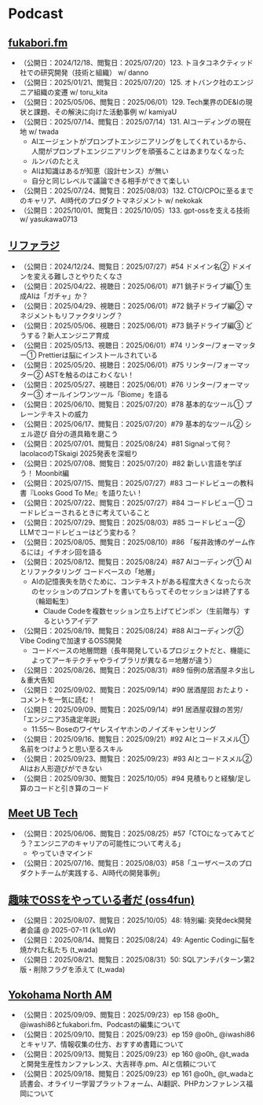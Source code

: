 # Podcast

## [fukabori.fm](https://fukabori.fm/)
- （公開日：2024/12/18、閲覧日：2025/07/20）123. トヨタコネクティッド社での研究開発（技術と組織） w/ danno
- （公開日：2025/01/21、閲覧日：2025/07/20）125. オトバンク社のエンジニア組織の変遷 w/ toru_kita
- （公開日：2025/05/06、閲覧日：2025/06/01）129. Tech業界のDE&Iの現状と課題、その解決に向けた活動事例 w/ kamiyaU
- （公開日：2025/07/14、閲覧日：2025/07/14）131. AIコーディングの現在地 w/ twada
    - AIエージェントがプロンプトエンジニアリングをしてくれているから、人間がプロンプトエンジニアリングを頑張ることはあまりなくなった
    - ルンバのたとえ
    - AIは知識はあるが知恵（設計センス）が無い
    - 自分と同じレベルで議論できる相手ができて楽しい
- （公開日：2025/07/24、閲覧日：2025/08/03）132. CTO/CPOに至るまでのキャリア、AI時代のプロダクトマネジメント w/ nekokak
- （公開日：2025/10/01、閲覧日：2025/10/05）133. gpt-ossを支える技術 w/ yasukawa0713


## [リファラジ](https://refactoradio.com/)
- （公開日：2024/12/24、閲覧日：2025/07/27）#54 ドメイン名② ドメインを変える難しさとやりたくなさ
- （公開日：2025/04/22、視聴日：2025/06/01）#71 銚子ドライブ編① 生成AIは「ガチャ」か？
- （公開日：2025/04/29、視聴日：2025/06/01）#72 銚子ドライブ編② マネジメントもリファクタリング？
- （公開日：2025/05/06、視聴日：2025/06/01）#73 銚子ドライブ編③ どうする？新人エンジニア育成
- （公開日：2025/05/13、視聴日：2025/06/01）#74 リンター/フォーマッター① Prettierは脳にインストールされている
- （公開日：2025/05/20、視聴日：2025/06/01）#75 リンター/フォーマッター② ASTを触るのはこわくない！
- （公開日：2025/05/27、視聴日：2025/06/01）#76 リンター/フォーマッター③ オールインワンツール「Biome」を語る
- （公開日：2025/06/10、閲覧日：2025/07/20）#78 基本的なツール① プレーンテキストの威力
- （公開日：2025/06/17、閲覧日：2025/07/20）#79 基本的なツール② シェル遊び 自分の道具箱を磨こう
- （公開日：2025/07/01、閲覧日：2025/08/24）#81 Signalって何？ lacolacoのTSkaigi 2025発表を深堀り
- （公開日：2025/07/08、閲覧日：2025/07/20）#82 新しい言語を学ぼう！ Moonbit編
- （公開日：2025/07/15、閲覧日：2025/07/27）#83 コードレビューの教科書『Looks Good To Me』を語りたい！
- （公開日：2025/07/22、閲覧日：2025/07/27）#84 コードレビュー① コードレビューされるときに考えていること
- （公開日：2025/07/29、閲覧日：2025/08/03）#85 コードレビュー② LLMでコードレビューはどう変わる？
- （公開日：2025/08/05、閲覧日：2025/08/10）#86 「桜井政博のゲーム作るには」イチオシ回を語る
- （公開日：2025/08/12、閲覧日：2025/08/24）#87 AIコーディング① AIとリファクタリング コードベースの「地層」
    - AIの記憶喪失を防ぐために、コンテキストがある程度大きくなったら次のセッションのプロンプトを書いてもらってそのセッションは終了する（輪廻転生）
        - Claude Codeを複数セッション立ち上げてピンポン（生前贈与）するというアイデア
- （公開日：2025/08/19、閲覧日：2025/08/24）#88 AIコーディング② Vibe Codingで加速するOSS開発
    - コードベースの地層問題（長年開発しているプロジェクトだと、機能によってアーキテクチャやライブラリが異なる＝地層が違う）
- （公開日：2025/08/26、閲覧日：2025/08/31）#89 恒例の居酒屋ネタ出し＆重大告知
- （公開日：2025/09/02、閲覧日：2025/09/14）#90 居酒屋回 おたより・コメントを一気に読む！
- （公開日：2025/09/09、閲覧日：2025/09/14）#91 居酒屋収録の苦労/「エンジニア35歳定年説」
    - 11:55〜 Boseのワイヤレスイヤホンのノイズキャンセリング
- （公開日：2025/09/16、閲覧日：2025/09/21）#92 AIとコードスメル① 名前をつけようと思い至るスキル
- （公開日：2025/09/23、閲覧日：2025/09/23）#93 AIとコードスメル② AIはお人形遊びができない
- （公開日：2025/09/30、閲覧日：2025/10/05）#94 見積もりと経験/足し算のコードと引き算のコード


## [Meet UB Tech](https://tech.uzabase.com/archive/category/Podcast)
- （公開日：2025/06/06、閲覧日：2025/08/25）#57「CTOになってみてどう？エンジニアのキャリアの可能性について考える」
    - やっていきマインド
- （公開日：2025/07/16、閲覧日：2025/08/03）#58「ユーザベースのプロダクトチームが実践する、AI時代の開発事例」


## [趣味でOSSをやっている者だ (oss4fun)](https://oss4.fun/)
- （公開日：2025/08/07、閲覧日：2025/10/05）48: 特別編: 突発deck開発者会議 @ 2025-07-11 (k1LoW)
- （公開日：2025/08/14、閲覧日：2025/08/24）49: Agentic Codingに脳を焼かれた私たち (t_wada)
- （公開日：2025/08/21、閲覧日：2025/08/31）50: SQLアンチパターン第2版・削除フラグを添えて (t_wada)


## [Yokohama North AM](https://listen.style/p/yokohamanortham)
- （公開日：2025/09/09、閲覧日：2025/09/23）ep 158 @o0h_ @iwashi86とfukabori.fm、Podcastの編集について
- （公開日：2025/09/10、閲覧日：2025/09/23）ep 159 @o0h_ @iwashi86とキャリア、情報収集の仕方、おすすめ書籍について
- （公開日：2025/09/13、閲覧日：2025/09/23）ep 160 @o0h_ @t_wadaと開発生産性カンファレンス、大吉祥寺.pm、AIと信頼について
- （公開日：2025/09/18、閲覧日：2025/09/23）ep 161 @o0h_ @t_wadaと読書会、オライリー学習プラットフォーム、AI翻訳、PHPカンファレンス福岡について
